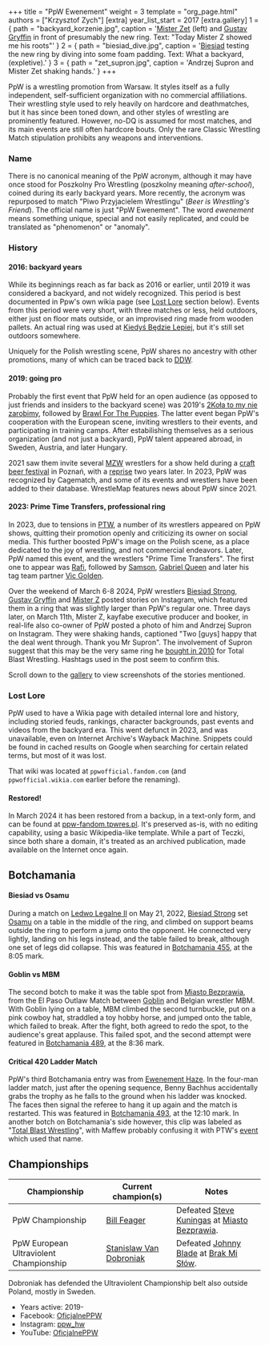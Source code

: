 +++
title = "PpW Ewenement"
weight = 3
template = "org_page.html"
authors = ["Krzysztof Zych"]
[extra]
year_list_start = 2017
[extra.gallery]
1 = { path = "backyard_korzenie.jpg", caption = '[Mister Zet](@/w/mister-z.md) (left) and [Gustav Gryffin](@/w/gustav-gryffin.md) in front of presumably the new ring. Text: "Today Mister Z showed me his roots"' }
2 = { path = "biesiad_dive.jpg", caption = '[Biesiad](@/w/biesiad.md) testing the new ring by diving into some foam padding. Text: What a backyard, (expletive).' }
3 = { path = "zet_supron.jpg", caption = 'Andrzej Supron and Mister Zet shaking hands.' }
+++

PpW is a wrestling promotion from Warsaw. It styles itself as a fully independent, self-sufficient organization with no commercial affiliations.
Their wrestling style used to rely heavily on hardcore and deathmatches, but it has since been toned down, and other styles of wrestling are prominently featured. However, no-DQ is assumed for most matches, and its main events are still often hardcore bouts. Only the rare Classic Wrestling Match stipulation prohibits any weapons and interventions.

### Name

There is no canonical meaning of the PpW acronym, although it may have once stood for Poszkolny Pro Wrestling (poszkolny meaning _after-school_),
coined during its early backyard years.
More recently, the acronym was repurposed to match "Piwo Przyjacielem Wrestlingu" (_Beer is Wrestling's Friend_).
The official name is just "PpW Ewenement". The word _ewenement_ means something unique, special and not easily replicated, and could be translated as "phenomenon" or "anomaly".

### History

#### 2016: backyard years

While its beginnings reach as far back as 2016 or earlier, until 2019 it was considered a backyard, and not widely recognized. This period is best documented in Ppw's own wikia page (see [Lost Lore](#lost-lore) section below). Events from this period were very short, with three matches or less, held outdoors, either just on floor mats outside, or an improvised ring made from wooden pallets. An actual ring was used at [Kiedyś Będzie Lepiej](@/e/ppw/2019-07-19-ppw-kiedys-bedzie-lepiej.md), but it's still set outdoors somewhere.

Uniquely for the Polish wrestling scene, PpW shares no ancestry with other promotions, many of which can be traced back to [DDW](@/o/ddw.md).

#### 2019: going pro

Probably the first event that PpW held for an open audience (as opposed to just friends and insiders to the backyard scene) was 2019's [2Koła to my nie zarobimy](@/e/ppw/2019-12-07-ppw-2kola-to-my-nie-zarobimy.md), followed by [Brawl For The Puppies](@/e/ppw/2020-02-15-ppw-brawl-for-the-puppies.md).
The latter event began PpW's cooperation with the European scene, inviting wrestlers to their events, and participating in training camps.
After estabilishing themselves as a serious organization (and not just a backyard), PpW talent appeared abroad, in Sweden, Austria, and later Hungary.

2021 saw them invite several [MZW](@/o/mzw.md) wrestlers for a show held during a [craft beer festival](@/e/ppw/2021-07-30-ppw-poznan-supershow.md) in Poznań, with a [reprise](@/e/ppw/2023-11-24-ppw-piwo-przyjacielem-wrestlingu.md) two years later.
In 2023, PpW was recognized by Cagematch, and some of its events and wrestlers have been added to their database. WrestleMap features news about PpW since 2021.

#### 2023: Prime Time Transfers, professional ring

In 2023, due to tensions in [PTW](@/o/ptw.md), a number of its wrestlers appeared on PpW shows, quitting their promotion openly and criticizing its owner on social media. This further boosted PpW's image on the Polish scene, as a place dedicated to the joy of wrestling, and not commercial endeavors. Later, PpW named this event, and the wrestlers "Prime Time Transfers". The first one to appear was [Rafi](@/w/rafi.md), followed by [Samson](@/w/samson.md), [Gabriel Queen](@/w/gabriel-queen.md) and later his tag team partner [Vic Golden](@/w/vic-golden.md).

Over the weekend of March 6-8 2024, PpW wrestlers [Biesiad Strong](@/w/biesiad.md), [Gustav Gryffin](@/w/gustav-gryffin.md) and [Mister Z](@/w/mister-z.md) posted stories on Instagram, which featured them in a ring that was slightly larger than PpW's regular one. Three days later, on March 11th, Mister Z, kayfabe executive producer and booker, in real-life also co-owner of PpW posted a photo of him and Andrzej Supron on Instagram. They were shaking hands, captioned "Two [guys] happy that the deal went through. Thank you Mr Supron".
The involvement of Supron suggest that this may be the very same ring he [bought in 2010](@/o/tbw.md#2010-successful-events) for Total Blast Wrestling. Hashtags used in the post seem to confirm this.

Scroll down to the [gallery](./#gallery) to view screenshots of the stories mentioned.

### Lost Lore

PpW used to have a Wikia page with detailed internal lore and history, including storied feuds, rankings, character backgrounds, past events and videos from the backyard era. This went defunct in 2023, and was unavailable, even on Internet Archive's Wayback Machine. Snippets could be found in cached results on Google when searching for certain related terms, but most of it was lost.

That wiki was located at `ppwofficial.fandom.com` (and `ppwofficial.wikia.com` earlier before the renaming).

#### Restored!

In March 2024 it has been restored from a backup, in a text-only form, and can be found at [ppw-fandom.tpwres.pl](https://ppw-fandom.tpwres.pl/). It's preserved as-is, with no editing capability, using a basic Wikipedia-like template. While a part of Teczki, since both share a domain, it's treated as an archived publication, made available on the Internet once again.

## Botchamania

#### Biesiad vs Osamu

During a match on [Ledwo Legalne II](@/e/ppw/2022-05-21-ppw-ledwo-legalne-ii.md) on May 21, 2022, [Biesiad Strong](@/w/biesiad.md) set [Osamu](@/w/osamu.md) on a table in the middle of the ring, and climbed on support beams outside the ring to perform a jump onto the opponent. He connected very lightly, landing on his legs instead, and the table failed to break, although one set of legs did collapse. This was featured in [Botchamania 455](https://youtu.be/eurthT-CbUg?t=485), at the 8:05 mark.

#### Goblin vs MBM

The second botch to make it was the table spot from [Miasto Bezprawia](@/e/ppw/2024-02-10-ppw-miasto-bezprawia.md), from the El Paso Outlaw Match between [Goblin](@/w/goblin.md) and Belgian wrestler MBM.
With Goblin lying on a table, MBM climbed the second turnbuckle, put on a pink cowboy hat, straddled a toy hobby horse, and jumped onto the table, which failed to break.
After the fight, both agreed to redo the spot, to the audience's great applause.
This failed spot, and the second attempt were featured in [Botchamania 489](https://youtu.be/lGThcHUL5g0?t=516), at the 8:36 mark.

#### Critical 420 Ladder Match

PpW's third Botchamania entry was from [Ewenement Haze](@/e/ppw/2024-04-20-ppw-ewenement-haze.md). In the four-man ladder match, just after the opening sequence, Benny Bachhus accidentally grabs the trophy as he falls to the ground when his ladder was knocked. The faces then signal the referee to hang it up again and the match is restarted.
This was featured in [Botchamania 493](https://www.youtube.com/watch?v=2azqxchwafo), at the 12:10 mark. In another botch on Botchamania's side however, this clip was labeled as "[Total Blast Wrestling](@/o/tbw.md)", with Maffew probably confusing it with PTW's [event](@/e/ptw/2024-05-11-ptw-6.md) which used that name.




## Championships

| Championship | Current champion(s) | Notes |
|--|--|--|
| PpW Championship | [Bill Feager](@/w/feager.md) | Defeated [Steve Kuningas](@/w/steve-kuningas.md) at [Miasto Bezprawia](@/e/ppw/2024-02-10-ppw-miasto-bezprawia.md). |
| PpW European Ultraviolent Championship | [Stanislaw Van Dobroniak](@/w/stanislaw-van-dobroniak.md) | Defeated [Johnny Blade](@/w/johnny-blade.md) at [Brak Mi Słów](@/e/ppw/2022-09-10-ppw-brak-mi-slow.md). |

Dobroniak has defended the Ultraviolent Championship belt also outside Poland, mostly in Sweden.

* Years active: 2019-
* Facebook: [OficjalnePPW](https://www.facebook.com/OficjalnePPW)
* Instagram: [ppw_hw](https://www.instagram.com/ppw_hw/)
* YouTube: [OficjalnePPW](https://www.youtube.com/@OficjalnePPW)
